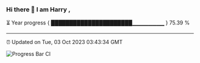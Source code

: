 ### Hi there 👋 I am Harry , 

⏳ Year progress { ██████████████████████▁▁▁▁▁▁▁▁ } 75.39 %

---

⏰ Updated on Tue, 03 Oct 2023 03:43:34 GMT

![Progress Bar CI](https://github.com/duykhang68/duykhang68/workflows/Progress%20Bar%20CI/badge.svg)
